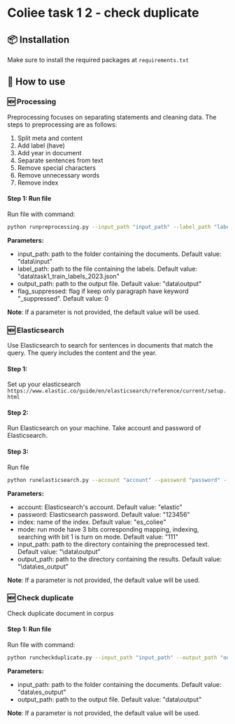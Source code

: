 # Coliee task 1 2 - check duplicate

## 📦 Installation

Make sure to install the required packages at `requirements.txt`

## 🚀 How to use

### 🆕 Processing

Preprocessing focuses on separating statements and cleaning data. The steps to preprocessing are as follows:

1. Split meta and content
2. Add label (have)
3. Add year in document
4. Separate sentences from text
5. Remove special characters
6. Remove unnecessary words
7. Remove index

#### Step 1: Run file 

Run file with command:

```bash
python runpreprocessing.py --input_path "input_path" --label_path "label_path" --output_path "output_path" --flag_suppressed "flag_suppressed"
```

**Parameters:**
* input_path: path to the folder containing the documents. Default value: "data\input"
* label_path: path to the file containing the labels. Default value: "data\\task1_train_labels_2023.json"
* output_path: path to the output file. Default value: "data\output"
* flag_suppressed: flag if keep only paragraph have keyword "_suppressed". Default value: 0

**Note**:
If a parameter is not provided, the default value will be used.

### 🆕 Elasticsearch

Use Elasticsearch to search for sentences in documents that match the query. The query includes the content and the year.

#### Step 1:
Set up your elasticsearch `https://www.elastic.co/guide/en/elasticsearch/reference/current/setup.html`

#### Step 2:
Run Elasticsearch on your machine. Take account and password of Elasticsearch.

#### Step 3:
Run file
```bash
python runelasticsearch.py --account "account" --password "password" --index "index" --mode = "mode" --input_path "input_path" --output_path "output_path"
```
**Parameters:**
* account: Elasticsearch's account. Default value: "elastic"
* password: Elasticsearch password. Default value: "123456"
* index: name of the index. Default value: "es_coliee"
* mode: run mode have 3 bits corresponding mapping, indexing, searching with bit 1 is turn on mode. Default value: "111"
* input_path: path to the directory containing the preprocessed text. Default value: "\data\output"
* output_path: path to the directory containing the results. Default value: "\data\es_output"

**Note**:
If a parameter is not provided, the default value will be used.

### 🆕 Check duplicate

Check duplicate document in corpus

#### Step 1: Run file

Run file with command:

```bash
python runcheckduplicate.py --input_path "input_path" --output_path "output_path"
```

**Parameters:**
* input_path: path to the folder containing the documents. Default value: "data\es_output"
* output_path: path to the output file. Default value: "data\output"

**Note**:
If a parameter is not provided, the default value will be used.
